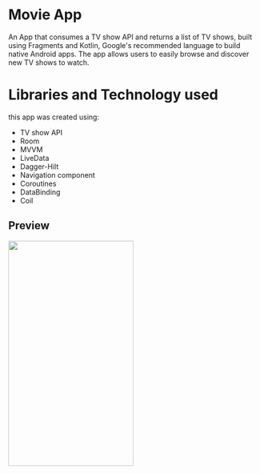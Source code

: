 # Movie App

An App that consumes a TV show API and returns a list of TV shows, built using Fragments and Kotlin, Google's recommended language to build native Android apps. The app allows users to easily browse and discover new TV shows to watch.


# Libraries and Technology used

this app was created using:

- TV show API 
- Room
- MVVM
- LiveData 
- Dagger-Hilt
- Navigation component
- Coroutines
- DataBinding
- Coil



## Preview

<img src="/Gif/Movie-app-preview.gif" width="250" height="450"/>


